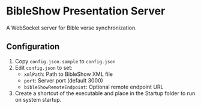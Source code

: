 # BibleShow Presentation Server

A WebSocket server for Bible verse synchronization.

## Configuration

1. Copy `config.json.sample` to `config.json`
2. Edit `config.json` to set:
   - `xmlPath`: Path to BibleShow XML file
   - `port`: Server port (default 3000)
   - `bibleShowRemoteEndpoint`: Optional remote endpoint URL
3. Create a shortcut of the executable and place in the Startup folder to run on system startup.

